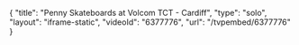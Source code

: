 {
    "title": "Penny Skateboards at Volcom TCT - Cardiff",
    "type": "solo",
    "layout": "iframe-static",
    "videoId": "6377776",
    "url": "\/tvpembed\/6377776"
}
